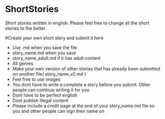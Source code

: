 # ShortStories
Short stories written in english. Please feel free to change all the short stories to the better.

#Create your own short story and submit it here 

- Use .md when you save the file 
- story_name.md when you save 
- story_name_adult.md if it has adult content
- All genres
- Make your own version of other stories that has already been submitted on another file( story_name_v2.md  )
- Feel free to use images 
- You dont have to write a complete a story before you submit. Other people can continue writing it for you.
- Dont have to be perfect english
- Dont publish illegal content 
- Please include a credit page at the end of your story_name.md file so you and other people can sign their name on

